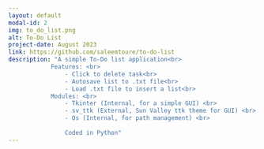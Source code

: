 ```yaml
---
layout: default
modal-id: 2
img: to_do_list.png
alt: To-Do List
project-date: August 2023
link: https://github.com/saleemtoure/to-do-list
description: "A simple To-Do list application<br>
            Features: <br>
                - Click to delete task<br>
                - Autosave list to .txt file<br>
                - Load .txt file to insert a list<br>
            Modules: <br>
                - Tkinter (Internal, for a simple GUI) <br> 
                - sv_ttk (External, Sun Valley ttk theme for GUI) <br>
                - Os (Internal, for path management) <br>
                
                Coded in Python"
---
```

